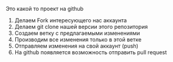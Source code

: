Это какой то проект на github

1. Делаем Fork интересующего нас аккаунта 
2. Делаем git clone нашей версии этого репозитория 
3. Создаем ветку с предлагаемыми изменениями 
4. Производим все изменения только в этой ветке
5. Отправляем изменения на свой аккаунт (push)
6. На github появляется возможность отправить pull request
